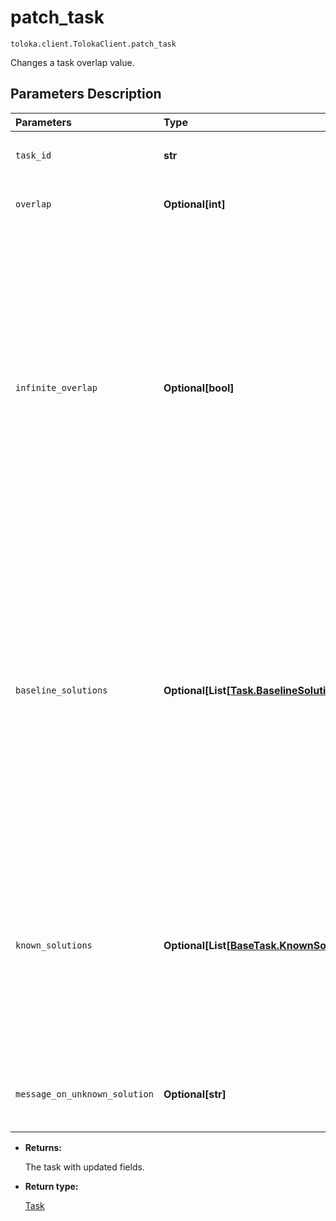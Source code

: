 # patch_task
`toloka.client.TolokaClient.patch_task`

Changes a task overlap value.

## Parameters Description

| Parameters | Type | Description |
| :----------| :----| :-----------|
`task_id`|**str**|<p>The ID of the task.</p>
`overlap`|**Optional\[int\]**|<p>Overlap value.</p>
`infinite_overlap`|**Optional\[bool\]**|<p>Infinite overlap:<ul><li>True — Assign the task to all Tolokers. It is useful for training tasks.</li><li>False — Overlap value specified for the task or for the pool is used. </li></ul></p><p>Default value: False.</p>
`baseline_solutions`|**Optional\[List\[[Task.BaselineSolution](toloka.client.task.Task.BaselineSolution.md)\]\]**|<p>Preliminary responses. This data simulates Tolokers&#x27; responses when calculating confidence in a response. It is used in dynamic overlap (also known as incremental relabeling or IRL) and aggregation of results by skill.</p>
`known_solutions`|**Optional\[List\[[BaseTask.KnownSolution](toloka.client.task.BaseTask.KnownSolution.md)\]\]**|<p>Responses and hints for control tasks and training tasks. If multiple output fields are included in the validation, all combinations of the correct response must be specified.</p>
`message_on_unknown_solution`|**Optional\[str\]**|<p>Hint for the task (for training tasks).</p>

* **Returns:**

  The task with updated fields.

* **Return type:**

  [Task](toloka.client.task.Task.md)
